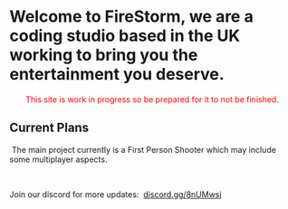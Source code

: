 <h1>Welcome to FireStorm, we are a coding studio based in the UK working to bring you the entertainment you deserve.</h1>
<p style="text-align: center;"><span style="color: #ff0000;">This site is work in progress so be prepared for it to not be finished.</span></p>
<h2>Current Plans</h2>
<p>&nbsp;The main project currently is a First Person Shooter which may include some multiplayer aspects.</p>
<p>&nbsp;</p>
<p>Join our discord for more updates:&nbsp; <a href="https://discord.gg/8nUMwsj/"> discord.gg/8nUMwsj </a></p>
